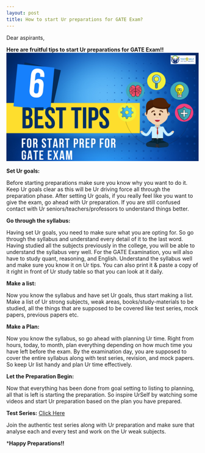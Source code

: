 ```yaml
---
layout: post
title: How to start Ur preparations for GATE Exam? 
---
```

Dear aspirants, 

**Here are fruitful tips to start Ur preparations for GATE Exam!!**
![image](/assets/images/image10.png)

**Set Ur goals:** 

Before starting preparations make sure you know why you want to do it. Keep Ur goals clear as this will be Ur driving force all through the preparation phase. After setting Ur goals, if you really feel like you want to give the exam, go ahead with Ur preparation. If you are still confused contact with Ur seniors/teachers/professors to understand things better.

**Go through the syllabus:** 

Having set Ur goals, you need to make sure what you are opting for. So go through the syllabus and understand every detail of it to the last word. Having studied all the subjects previously in the college, you will be able to understand the syllabus very well. For the GATE Examination, you will also have to study quant, reasoning, and English. Understand the syllabus well and make sure you know it on Ur tips. You can also print it & paste a copy of it right in front of Ur study table so that you can look at it daily.

**Make a list:** 

Now you know the syllabus and have set Ur goals, thus start making a list. Make a list of Ur strong subjects, weak areas, books/study-materials to be studied, all the things that are supposed to be covered like test series, mock papers, previous papers etc.

**Make a Plan:** 

Now you know the syllabus, so go ahead with planning Ur time. Right from hours, today, to month, plan everything depending on how much time you have left before the exam. By the examination day, you are supposed to cover the entire syllabus along with test series, revision, and mock papers. So keep Ur list handy and plan Ur time effectively.

**Let the Preparation Begin:** 

Now that everything has been done from goal setting to listing to planning, all that is left is starting the preparation. So inspire UrSelf by watching some videos and start Ur preparation based on the plan you have prepared.

**Test Series:** [Click Here](https://online.testurself.in)

Join the authentic test series along with Ur preparation and make sure that analyse each and every test and work on the Ur weak subjects.

***Happy Preparations!!**

